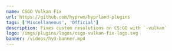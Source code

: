 ```yaml
---
name: CSGO Vulkan Fix
url: https://github.com/hyprwm/hyprland-plugins
tags: ['Miscellaneous', 'Official']
description: Fixes custom resolutions on CS:GO with `-vulkan`
logo: /imgs/plugins/logos/csgo-vulkan-fix-logo.svg
banner: /videos/hy3-banner.mp4
---
```

